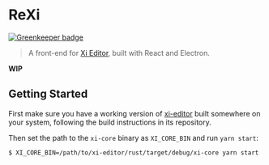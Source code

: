 # ReXi

[![Greenkeeper badge](https://badges.greenkeeper.io/erbridge/rexi.svg)](https://greenkeeper.io/)

> A front-end for [Xi Editor](https://github.com/google/xi-editor), built with
> React and Electron.

**WIP**

## Getting Started

First make sure you have a working version of
[xi-editor](https://github.com/google/xi-editor) built somewhere on your system,
following the build instructions in its repository.

Then set the path to the `xi-core` binary as `XI_CORE_BIN` and run `yarn start`:

```
$ XI_CORE_BIN=/path/to/xi-editor/rust/target/debug/xi-core yarn start
```
